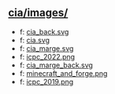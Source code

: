 ## [cia/images/](https://data.bde-pps.fr/cia/images/)

- f: [cia_back.svg](https://data.bde-pps.fr/cia/images/logo/cia_back.svg)
- f: [cia.svg](https://data.bde-pps.fr/cia/images/logo/cia.svg)
- f: [cia_marge.svg](https://data.bde-pps.fr/cia/images/logo/cia_marge.svg)
- f: [icpc_2022.png](https://data.bde-pps.fr/cia/images/logo/icpc_2022.png)
- f: [cia_marge_back.svg](https://data.bde-pps.fr/cia/images/logo/cia_marge_back.svg)
- f: [minecraft_and_forge.png](https://data.bde-pps.fr/cia/images/logo/minecraft_and_forge.png)
- f: [icpc_2019.png](https://data.bde-pps.fr/cia/images/logo/icpc_2019.png)
